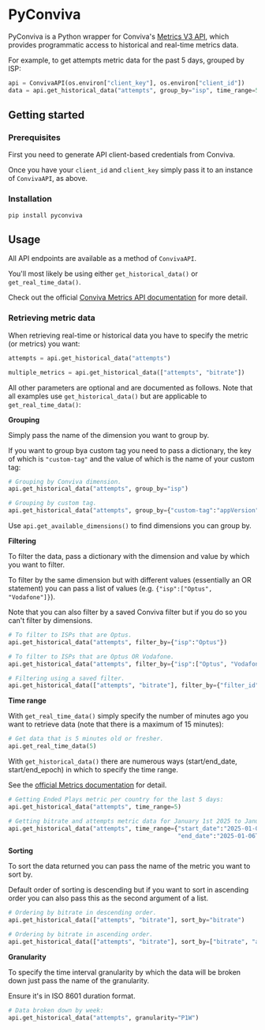 # PyConviva

PyConviva is a Python wrapper for Conviva's [Metrics V3 API](https://developer.conviva.com/docs/metrics-api-v3), which provides programmatic access to historical and real-time metrics data.

For example, to get attempts metric data for the past 5 days, grouped by ISP:

```py
api = ConvivaAPI(os.environ["client_key"], os.environ["client_id"])
data = api.get_historical_data("attempts", group_by="isp", time_range=5)
```

## Getting started

### Prerequisites 

First you need to generate API client-based credentials from Conviva.

Once you have your `client_id` and `client_key` simply pass it to an instance of `ConvivaAPI`, as above.

### Installation

```
pip install pyconviva
```

## Usage

All API endpoints are available as a method of `ConvivaAPI`.

You'll most likely be using either `get_historical_data()` or `get_real_time_data()`.

Check out the official [Conviva Metrics API documentation](https://developer.conviva.com/docs/metrics-api-v3) for more detail.

### Retrieving metric data

When retrieving real-time or historical data you have to
specify the metric (or metrics) you want:

```py
attempts = api.get_historical_data("attempts")

multiple_metrics = api.get_historical_data(["attempts", "bitrate"])
```

All other parameters are optional and are documented as follows. Note that
all examples use `get_historical_data()` but are applicable to `get_real_time_data()`:

**Grouping**

Simply pass the name of the dimension you want to group by.

If you want to group bya custom tag you need to pass a dictionary,
the key of which is `"custom-tag"` and the value of which is the name of your custom tag:

```py
# Grouping by Conviva dimension.
api.get_historical_data("attempts", group_by="isp")

# Grouping by custom tag.
api.get_historical_data("attempts", group_by={"custom-tag":"appVersion"})
```

Use `api.get_available_dimensions()` to find dimensions you can group by.

**Filtering**

To filter the data, pass a dictionary with the dimension and value by which you want to filter.

To filter by the same dimension but with different values (essentially an OR statement) you can 
pass a list of values (e.g. `{"isp":["Optus", "Vodafone"]}`).

Note that you can also filter by a saved Conviva filter but if you do so you can't filter
by dimensions.

```py
# To filter to ISPs that are Optus.
api.get_historical_data("attempts", filter_by={"isp":"Optus"})

# To filter to ISPs that are Optus OR Vodafone.
api.get_historical_data("attempts", filter_by={"isp":["Optus", "Vodafone"]})

# Filtering using a saved filter.
api.get_historical_data(["attempts", "bitrate"], filter_by={"filter_id":"180"})
```

**Time range**

With `get_real_time_data()` simply specify the number of minutes ago you want to retrieve data (note that there is a maximum of 15 minutes):

```py
# Get data that is 5 minutes old or fresher.
api.get_real_time_data(5)
```

With `get_historical_data()` there are numerous ways (start/end_date, start/end_epoch) in which to specify the time range.

See the [official Metrics documentation](https://developer.conviva.com/docs/metrics-api-v3/3434cc866b1a9-options-to-select-a-time-range) for detail.

```py
# Getting Ended Plays metric per country for the last 5 days:
api.get_historical_data("attempts", time_range=5)

# Getting bitrate and attempts metric data for January 1st 2025 to January 5th 2025
api.get_historical_data("attempts", time_range={"start_date":"2025-01-01T12:00:00.000Z",
                                                "end_date":"2025-01-06T12:59:59.000Z"})
```

**Sorting**

To sort the data returned you can pass the name of the metric you want to sort by.

Default order of sorting is descending but if you want to sort in ascending order you can
also pass this as the second argument of a list.

```py
# Ordering by bitrate in descending order.
api.get_historical_data(["attempts", "bitrate"], sort_by="bitrate")

# Ordering by bitrate in ascending order.
api.get_historical_data(["attempts", "bitrate"], sort_by=["bitrate", "asc"])
```

**Granularity**

To specify the time interval granularity by which the data will be broken down
just pass the name of the granularity. 

Ensure it's in ISO 8601 duration format.

```py
# Data broken down by week:
api.get_historical_data("attempts", granularity="P1W")
```